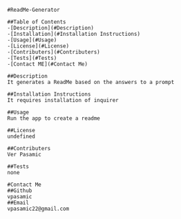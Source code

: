 
    #ReadMe-Generator 

    ##Table of Contents
    -[Description](#Description)
    -[Installation](#Installation Instructions)
    -[Usage](#Usage)
    -[License](#License)
    -[Contributers](#Contributers)
    -[Tests](#Tests)
    -[Contact ME](#Contact Me)

    ##Description
    It generates a ReadMe based on the answers to a prompt 

    ##Installation Instructions
    It requires installation of inquirer

    ##Usage
    Run the app to create a readme

    ##License
    undefined

    ##Contributers
    Ver Pasamic

    ##Tests
    none
    
    #Contact Me
    ##Github
    vpasamic
    ##Email
    vpasamic22@gmail.com
  